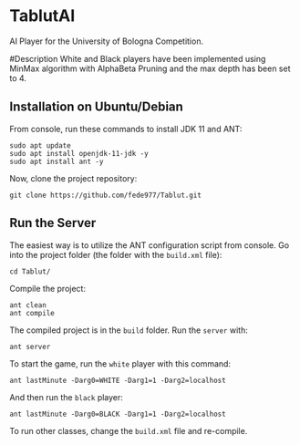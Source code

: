 # TablutAI
AI Player for the University of Bologna Competition.

#Description
White and Black players have been implemented using MinMax algorithm with AlphaBeta Pruning and the max depth has been set to 4.


## Installation on Ubuntu/Debian 

From console, run these commands to install JDK 11 and ANT:

```
sudo apt update
sudo apt install openjdk-11-jdk -y
sudo apt install ant -y
```

Now, clone the project repository:

```
git clone https://github.com/fede977/Tablut.git
```

## Run the Server

The easiest way is to utilize the ANT configuration script from console.
Go into the project folder (the folder with the `build.xml` file):
```
cd Tablut/
```

Compile the project:

```
ant clean
ant compile
```

The compiled project is in  the `build` folder.
Run the `server` with:

```
ant server
```

To start the game, run the `white` player with this command:

```
ant lastMinute -Darg0=WHITE -Darg1=1 -Darg2=localhost
```
And then run the `black` player:
```
ant lastMinute -Darg0=BLACK -Darg1=1 -Darg2=localhost
```
To run other classes, change the `build.xml` file and re-compile.
